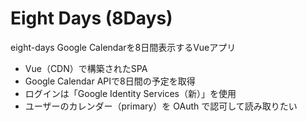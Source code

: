 # Eight Days (8Days)
eight-days
Google Calendarを8日間表示するVueアプリ

- Vue（CDN）で構築されたSPA
- Google Calendar APIで8日間の予定を取得
- ログインは「Google Identity Services（新）」を使用
- ユーザーのカレンダー（primary）を OAuth で認可して読み取りたい
